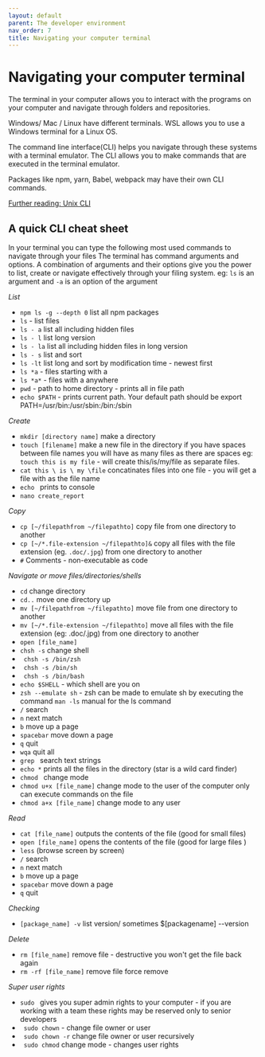```yaml
---
layout: default
parent: The developer environment
nav_order: 7
title: Navigating your computer terminal
---
```


# Navigating your computer terminal

The terminal in your computer allows you to interact with the programs on your computer and navigate through folders and repositories.

Windows/ Mac / Linux have different terminals. WSL allows you to use a Windows terminal for a Linux OS.

The command line interface(CLI) helps you navigate through these systems with a terminal emulator. The
CLI allows you to make commands that are executed in the terminal emulator. 

Packages like npm, yarn, Babel, webpack may have their own CLI commands.

[Further reading: Unix CLI](https://www.cs.dartmouth.edu/~campbell/cs50/shellcontinued.html)


## A quick CLI cheat sheet

In your terminal you can type the following most used commands to navigate through your files The terminal has command arguments and options. A combination of arguments and their options give you the power to list, create or navigate effectively through your filing system. eg: `ls` is an argument and `-a` is an option of the argument

_List_

- `npm ls -g --depth 0` list all npm packages
- `ls` - list files
- `ls - a` list all including hidden files
- `ls - l` list long version
- `ls - la` list all including hidden files in long version
- `ls - s` list and sort
- `ls -lt` list long and sort by modification time - newest first
- `ls *a` - files starting with a
- `ls *a*` - files with a anywhere
- `pwd` - path to home directory - prints all in file path
- `echo $PATH` - prints current path. Your default path should be export PATH=/usr/bin:/usr/sbin:/bin:/sbin

_Create_

- `mkdir [directory name]` make a directory
- `touch [filename]` make a new file in the directory if you have spaces between file names you will have as many files as there are spaces eg: `touch this is my file` - will create this/is/my/file as separate files.
- `cat this \ is \ my \file` concatinates files into one file - you will get a file with <thisismyfile> as the file name
- `echo ` prints to console
- `nano create_report`

_Copy_

- `cp [~/filepathfrom ~/filepathto]` copy file from one directory to another
- `cp [~/*.file-extension ~/filepathto]&` copy all files with the file extension (eg. `.doc/.jpg`) from one directory to another
- `#` Comments - non-executable as code

_Navigate or move files/directories/shells_

- `cd` change directory
- `cd..` move one directory up
- `mv [~/filepathfrom ~/filepathto]` move file from one directory to another
- `mv [~/*.file-extension ~/filepathto]` move all files with the file extension (eg: .doc/.jpg) from one directory to another
- `open [file_name]`
- `chsh -s` change shell
- ` chsh -s /bin/zsh`
- ` chsh -s /bin/sh`
- ` chsh -s /bin/bash`
- `echo $SHELL` - which shell are you on
- `zsh --emulate sh` - zsh can be made to emulate sh by executing the command `man -ls` manual for the ls command
- `/` search
- `n` next match
- `b` move up a page
- `spacebar` move down a page
- `q` quit
- `wqa` quit all
- `grep ` search text strings
- `echo *` prints all the files in the directory (star is a wild card finder)
- `chmod ` change mode
- `chmod u+x [file_name]` change mode to the user of the computer only can execute commands on the file
- `chmod a+x [file_name]` change mode to any user

_Read_

- `cat [file_name]` outputs the contents of the file (good for small files)
- `open [file_name]` opens the contents of the file (good for large files )
- `less` (browse screen by screen)
- `/` search
- `n` next match
- `b` move up a page
- `spacebar` move down a page
- `q` quit

_Checking_

- `[package_name] -v` list version/ sometimes $[packagename] --version

_Delete_

- `rm [file_name]` remove file - destructive you won't get the file back again
- `rm -rf [file_name]` remove file force remove

_Super user rights_

- `sudo ` gives you super admin rights to your computer - if you are working with a team these rights may be reserved only to senior developers
- ` sudo chown` - change file owner or user
- ` sudo chown -r` change file owner or user recursively
- ` sudo chmod` change mode - changes user rights
